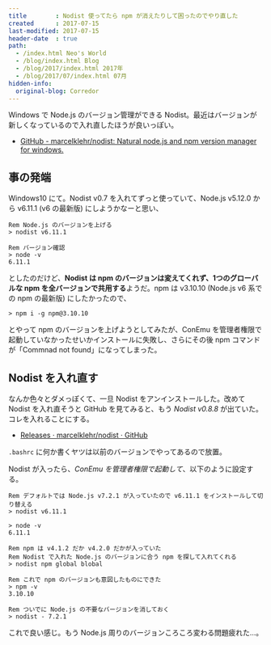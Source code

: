 ```yaml
---
title        : Nodist 使ってたら npm が消えたりして困ったのでやり直した
created      : 2017-07-15
last-modified: 2017-07-15
header-date  : true
path:
  - /index.html Neo's World
  - /blog/index.html Blog
  - /blog/2017/index.html 2017年
  - /blog/2017/07/index.html 07月
hidden-info:
  original-blog: Corredor
---
```


Windows で Node.js のバージョン管理ができる Nodist。最近はバージョンが新しくなっているので入れ直したほうが良いっぽい。

- [GitHub - marcelklehr/nodist: Natural node.js and npm version manager for windows.](https://github.com/marcelklehr/nodist)

## 事の発端

Windows10 にて。Nodist v0.7 を入れてずっと使っていて、Node.js v5.12.0 から v6.11.1 (v6 の最新版) にしようかなーと思い、

```batch
Rem Node.js のバージョンを上げる
> nodist v6.11.1

Rem バージョン確認
> node -v
6.11.1
```

としたのだけど、**Nodist は npm のバージョンは変えてくれず、1つのグローバルな npm を全バージョンで共用する**ようだ。npm は v3.10.10 (Node.js v6 系での npm の最新版) にしたかったので、

```batch
> npm i -g npm@3.10.10
```

とやって npm のバージョンを上げようとしてみたが、ConEmu を管理者権限で起動していなかったせいかインストールに失敗し、さらにその後 npm コマンドが「Commnad not found」になってしまった。

## Nodist を入れ直す

なんか色々とダメっぽくて、一旦 Nodist をアンインストールした。改めて Nodist を入れ直そうと GitHub を見てみると、もう *Nodist v0.8.8* が出ていた。コレを入れることにする。

- [Releases · marcelklehr/nodist · GitHub](https://github.com/marcelklehr/nodist/releases)

`.bashrc` に何か書くヤツは以前のバージョンでやってあるので放置。

Nodist が入ったら、*ConEmu を管理者権限で起動して*、以下のように設定する。

```batch
Rem デフォルトでは Node.js v7.2.1 が入っていたので v6.11.1 をインストールして切り替える
> nodist v6.11.1

> node -v
6.11.1

Rem npm は v4.1.2 だか v4.2.0 だかが入っていた
Rem Nodist で入れた Node.js のバージョンに合う npm を探して入れてくれる
> nodist npm global blobal

Rem これで npm のバージョンも意図したものにできた
> npm -v
3.10.10

Rem ついでに Node.js の不要なバージョンを消しておく
> nodist - 7.2.1
```

これで良い感じ。もう Node.js 周りのバージョンころころ変わる問題疲れた…。
